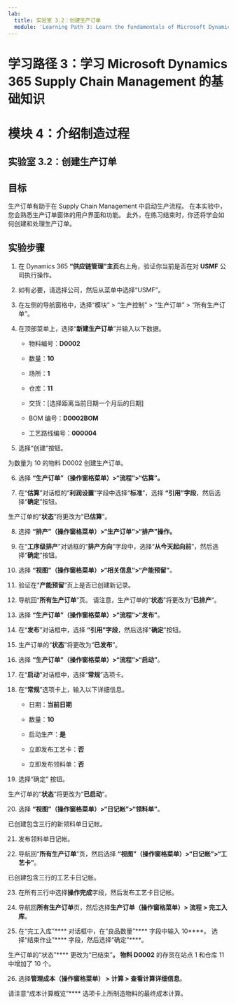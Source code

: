 ```yaml
---
lab:
  title: 实验室 3.2：创建生产订单
  module: 'Learning Path 3: Learn the fundamentals of Microsoft Dynamics 365 Supply Chain Management'
---
```


# 学习路径 3：学习 Microsoft Dynamics 365 Supply Chain Management 的基础知识
# 模块 4：介绍制造过程

## 实验室 3.2：创建生产订单

## 目标

生产订单有助于在 Supply Chain Management 中启动生产流程。 在本实验中，您会熟悉生产订单窗体的用户界面和功能。 此外，在练习结束时，你还将学会如何创建和处理生产订单。

## 实验步骤

1. 在 Dynamics 365 **“供应链管理”主页**右上角，验证你当前是否在对 **USMF** 公司执行操作。

2. 如有必要，请选择公司，然后从菜单中选择“USMF”。

3. 在左侧的导航窗格中，选择“模块” > “生产控制” > “生产订单” > “所有生产订单”。

4. 在顶部菜单上，选择“**新建生产订单**”并输入以下数据。

    - 物料编号：**D0002**

    - 数量：**10**

    - 场所：**1**

    - 仓库：**11**

    - 交货：[选择距离当前日期一个月后的日期]

    - BOM 编号：**D0002BOM**

    - 工艺路线编号：**000004**

5. 选择“创建”按钮。

为数量为 10 的物料 D0002 创建生产订单。

6. 选择 **“生产订单”（操作窗格菜单）&gt;“流程”&gt;“估算”。**

7. 在“**估算**”对话框的“**利润设置**”字段中选择“**标准**”，选择 **“引用”字段**，然后选择“**确定**”按钮。

生产订单的“**状态**”将更改为“**已估算**”。

8. 选择 **“排产”（操作窗格菜单）&gt;“生产订单”&gt;“排产”操作。**

9. 在“**工序级排产**”对话框的“**排产方向**”字段中，选择“**从今天起向前**”，然后选择“**确定**”按钮。

10. 选择 **“视图”（操作窗格菜单）&gt;“相关信息”&gt;“产能预留”**。

11. 验证在“**产能预留**”页上是否已创建新记录。

12. 导航回“**所有生产订单**”页。 请注意，生产订单的“**状态**”将更改为“**已排产**”。

13. 选择 **“生产订单”（操作窗格菜单）&gt;“流程”&gt;“发布”**。

14. 在“**发布**”对话框中，选择 **“引用”字段**，然后选择“**确定**”按钮。

15. 生产订单的“**状态**”将更改为“**已发布**”。

16. 选择 **“生产订单”（操作窗格菜单）&gt;“流程”&gt;“启动”**。

17. 在“**启动**”对话框中，选择“**常规**”选项卡。

18. 在“**常规**”选项卡上，输入以下详细信息。

    - 日期：**当前日期**

    - 数量：**10**

    - 启动生产：**是**

    - 立即发布工艺卡：**否**

    - 立即发布领料单：**否**

19. 选择“确定”  按钮。

生产订单的“**状态**”将更改为“**已启动**”。

20. 选择 **“视图”（操作窗格菜单）&gt;“日记帐”&gt;“领料单”**。

已创建包含三行的新领料单日记帐。

21. 发布领料单日记帐。

22. 导航回“**所有生产订单**”页，然后选择 **“视图”（操作窗格菜单）&gt;“日记帐”&gt;“工艺卡”**。

已创建包含三行的工艺卡日记帐。

23. 在所有三行中选择**操作完成**字段，然后发布工艺卡日记帐。

24. 导航回**所有生产订单**页，然后选择**生产订单（操作窗格菜单）&gt; 流程 &gt; 完工入库**。

25. 在“完工入库”**** 对话框中，在“良品数量”**** 字段中输入 10****。 选择“结束作业”**** 字段，然后选择“确定”****。

生产订单的“状态”**** 更改为“已结束”****。 物料 D0002**** 的存货在站点 1 和仓库 11 中增加了 10 个。

26. 选择**管理成本（操作窗格菜单） &gt; 计算 &gt; 查看计算详细信息**。

请注意“成本计算概览”**** 选项卡上所制造物料的最终成本计算。

 
